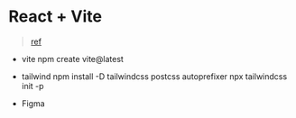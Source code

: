# React + Vite

> [ref](https://www.youtube.com/watch?v=_oO4Qi5aVZs&t=839s)

- vite 
npm create vite@latest

- tailwind
npm install -D tailwindcss postcss autoprefixer
npx tailwindcss init -p         


- Figma

